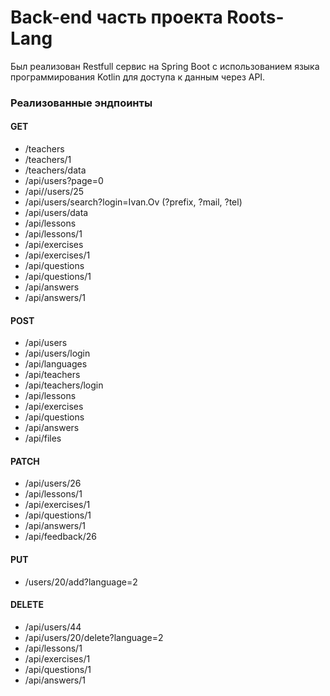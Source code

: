 # Back-end часть проекта Roots-Lang

Был реализован Restfull сервис на Spring Boot с использованием языка программирования Kotlin
для доступа к данным через API.

### Реализованные эндпоинты

#### GET

* /teachers
* /teachers/1
* /teachers/data
* /api/users?page=0
* /api//users/25
* /api/users/search?login=Ivan.Ov (?prefix, ?mail, ?tel)
* /api/users/data
* /api/lessons
* /api/lessons/1
* /api/exercises
* /api/exercises/1
* /api/questions
* /api/questions/1
* /api/answers
* /api/answers/1

#### POST

* /api/users
* /api/users/login
* /api/languages
* /api/teachers
* /api/teachers/login
* /api/lessons
* /api/exercises
* /api/questions
* /api/answers
* /api/files

#### PATCH

* /api/users/26
* /api/lessons/1
* /api/exercises/1
* /api/questions/1
* /api/answers/1
* /api/feedback/26

#### PUT

* /users/20/add?language=2

#### DELETE

* /api/users/44
* /api/users/20/delete?language=2
* /api/lessons/1
* /api/exercises/1
* /api/questions/1
* /api/answers/1
